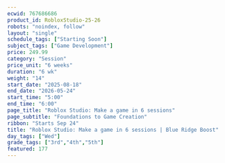 ```yaml
---
ecwid: 767686686
product_id: RobloxStudio-25-26
robots: "noindex, follow"
layout: "single"
schedule_tags: ["Starting Soon"]
subject_tags: ["Game Development"]
price: 249.99
category: "Session"
price_unit: "6 weeks"
duration: "6 wk"
weight: "14"
start_date: "2025-08-18"
end_date: "2026-05-24"
start_time: "5:00"
end_time: "6:00"
page_title: "Roblox Studio: Make a game in 6 sessions"
page_subtitle: "Foundations to Game Creation"
ribbon: "Starts Sep 24"
title: "Roblox Studio: Make a game in 6 sessions | Blue Ridge Boost"
day_tags: ["Wed"]
grade_tags: ["3rd","4th","5th"]
featured: 177
---
```

